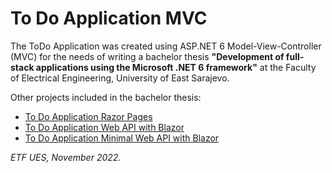 # To Do Application MVC
The ToDo Application was created using ASP.NET 6 Model-View-Controller (MVC) for the needs of writing a bachelor thesis **"Development of full-stack applications using the Microsoft .NET 6 framework"** at the Faculty of Electrical Engineering, University of East Sarajevo.

Other projects included in the bachelor thesis:
- [To Do Application Razor Pages](https://github.com/vascabarkapa/todo-app-razor-pages/)
- [To Do Application Web API with Blazor](https://github.com/vascabarkapa/todo-app-web-api-blazor/)
- [To Do Application Minimal Web API with Blazor](https://github.com/vascabarkapa/todo-app-minimal-web-api-blazor/)

*ETF UES, November 2022.*
